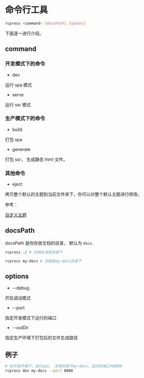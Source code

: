 # 命令行工具

```bash
rcpress <command> [docsPath] [optons]
```

下面逐一进行介绍。

## command

### 开发模式下的命令

- dev

运行 spa 模式

- serve

运行 ssr 模式

### 生产模式下的命令

- build

打包 spa

- generate

打包 ssr， 生成静态 html 文件。

### 其他命令

- eject

拷贝整个默认的主题到当前文件夹下，你可以对整个默认主题进行修改。

参考：

[自定义主题](./theme)

## docsPath

docsPath 是你存放文档的目录， 默认为 `docs`.

```bash
rcpress ./ # 文档在当前目录下

rcpress my-docs # 文档在my-docs目录下
```

## options

- --debug

开启调试模式

- --port

指定开发模式下运行的端口

- --outDir

指定生产环境下打包后的文件生成路径

## 例子

```bash
# 在开发环境下，运行spa， 文档存放于my-docs，运行的端口为8080
rcpress dev my-docs --port 8080
```
